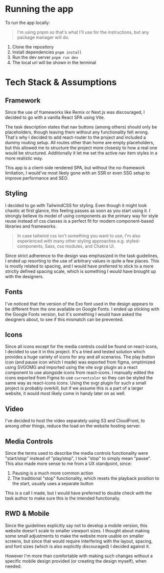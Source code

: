 # Running the app

To run the app locally:

> I'm using pnpm so that's what I'll use for the instructions, but any package manager will do.

1. Clone the repository
2. Install dependencies `pnpm install`
3. Run the dev server `pnpm run dev`
4. The local url will be shown in the terminal

# Tech Stack & Assumptions

## Framework

Since the use of frameworks like Remix or Next.js was discouraged, I decided to go with a vanilla React SPA using Vite.

The task description states that nav buttons (among others) should only be placeholders, though leaving them without any functionality felt wrong. That's why I decided to add react-router to the project and included a dummy routing setup. All routes other than home are empty placeholders, but this allowed me to structure the project more closesly to how a real one would be structured. Additionally it let me set the active nav item styles in a more realistic way.

This app is a client-side rendered SPA, but without the no-framework limitation, I would've most likely gone with an SSR or even SSG setup to improve performance and SEO.

## Styling

I decided to go with TailwindCSS for styling. Even though it might look chaotic at first glance, this feeling passes as soon as you start using it. I strongly believe its model of using components as the primary way for style reuse instead of css classes is a perfect fit for modern component-based libraries and frameworks.

> In case tailwind css isn't something you want to use, I'm also experienced with many other styling approaches e.g. styled-components, Sass, css modules, and Chakra UI.

Since strict adherence to the design was emphasized in the task guidelines, I ended up resorting to the use of arbitrary values in quite a few places. This is mostly related to spacing, and I would have preferred to stick to a more strictly defined spacing scale, which is something I would have brought up with the designers.

## Fonts

I've noticed that the version of the Exo font used in the design appears to be different from the one available on Google Fonts. I ended up sticking with the Google Fonts version, but it's something I would have asked the designers about, to see if this mismatch can be prevented.

## Icons

Since all icons except for the media controls could be found on react-icons, I decided to use it in this project. It's a tried and tested solution which provides a huge variety of icons for any and all scenarios. The play button icon (and pause icon which I made) was exported from figma, omptimized using SVGOMG and imported using the vite svgr plugin as a react component to use alongside icons from react-icons. I manually edited the icons exported from Figma to use `currentcolor` so they can be styled the same way as react-icons icons. Using the svgr plugin for such a small project is probably overkill, but if we assume this is a part of a larger website, it would most likely come in handy later on as well.

## Video

I've decided to host the video separately using S3 and CloudFront, to among other things, reduce the load on the website hosting server.

## Media Controls

Since the terms used to describe the media controls functionality were "start/stop" instead of "play/stop", I took "stop" to simply mean "pause". This also made more sense to me from a UX standpoint, since:

1. Pausing is a much more common action
2. The traditional "stop" functionality, which resets the playback position to the start, usually uses a separate button

This is a call I made, but I would have preferred to double check with the task author to make sure this is the intended functionaliy.

## RWD & Mobile

Since the guidelines explicitly say not to develop a mobile version, this website doesn't scale to smaller viewport sizes. I thought about making some small adjustments to make the website more usable on smaller screens, but since that would require interfering with the layout, spacing, and font sizes (which is also explicitly discouraged) I decided against it.

However I'm more than comfortable with making such changes without a specific mobile design provided (or creating the design myself), when needed.
